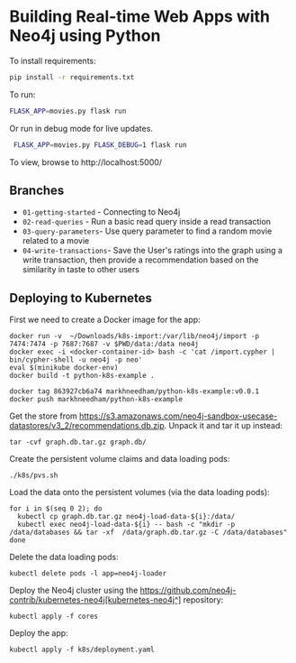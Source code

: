 # Building Real-time Web Apps with Neo4j using Python

To install requirements:
```bash
pip install -r requirements.txt
```

To run:
```bash
FLASK_APP=movies.py flask run
```
Or run in debug mode for live updates.
```bash
 FLASK_APP=movies.py FLASK_DEBUG=1 flask run
```
To view, browse to http://localhost:5000/


## Branches
- `01-getting-started` - Connecting to Neo4j
- `02-read-queries` - Run a basic read query inside a read transaction
- `03-query-parameters`- Use query parameter to find a random movie related to a movie
- `04-write-transactions`- Save the User's ratings into the graph using a write transaction, then provide a recommendation based on the similarity in taste to other users


## Deploying to Kubernetes

First we need to create a Docker image for the app:

```
docker run -v  ~/Downloads/k8s-import:/var/lib/neo4j/import -p 7474:7474 -p 7687:7687 -v $PWD/data:/data neo4j
docker exec -i <docker-container-id> bash -c 'cat /import.cypher | bin/cypher-shell -u neo4j -p neo'
eval $(minikube docker-env)
docker build -t python-k8s-example .

docker tag 863927cb6a74 markhneedham/python-k8s-example:v0.0.1
docker push markhneedham/python-k8s-example
```

Get the store from https://s3.amazonaws.com/neo4j-sandbox-usecase-datastores/v3_2/recommendations.db.zip.
Unpack it and tar it up instead:

```
tar -cvf graph.db.tar.gz graph.db/
```

Create the persistent volume claims and data loading pods:

```
./k8s/pvs.sh
```

Load the data onto the persistent volumes (via the data loading pods):

```
for i in $(seq 0 2); do
  kubectl cp graph.db.tar.gz neo4j-load-data-${i}:/data/
  kubectl exec neo4j-load-data-${i} -- bash -c "mkdir -p /data/databases && tar -xf  /data/graph.db.tar.gz -C /data/databases"
done
```

Delete the data loading pods:

```
kubectl delete pods -l app=neo4j-loader
```

Deploy the Neo4j cluster using the https://github.com/neo4j-contrib/kubernetes-neo4j[kubernetes-neo4j^] repository:

```
kubectl apply -f cores
```

Deploy the app:

```
kubectl apply -f k8s/deployment.yaml
```
